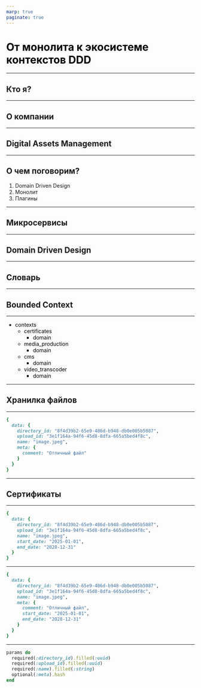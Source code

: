 ```yaml
---
marp: true
paginate: true
---
```


# От монолита к экосистеме контекстов DDD

<style>
  img {
    display: block;
    max-height: 100%;
    max-width: 80%;
  }

  h1, p, ul li { color: black; }
  pre { border: 0px; background: white; }

  footer { color: #bbb }
  footer a { color: #bbb }
</style>

<!-- _paginate: skip -->

---

## Кто я?

---

## О компании

---

## Digital Assets Management

---

## О чем поговорим?

1. Domain Driven Design
2. Монолит
3. Плагины

---

## Микросервисы

---

## Domain Driven Design

---

## Словарь

---

## Bounded Context

---

- contexts
  - certificates
    - domain
  - media_production
    - domain
  - cms
    - domain
  - video_transcoder
    - domain

---

## Хранилка файлов

---

```ruby
{
  data: {
    directory_id: "8f4d39b2-65e9-486d-b948-db0e005b5087",
    upload_id: "3e1f164a-94f6-45d8-8dfa-665a5bed4f8c",
    name: "image.jpeg",
    meta: {
      comment: "Отличный файл"
    }
  }
}
```

---

## Сертификаты

---

```ruby
{
  data: {
    directory_id: "8f4d39b2-65e9-486d-b948-db0e005b5087",
    upload_id: "3e1f164a-94f6-45d8-8dfa-665a5bed4f8c",
    name: "image.jpeg",
    start_date: "2025-01-01",
    end_date: "2028-12-31"
  }
}
```

--- 

```ruby
{
  data: {
    directory_id: "8f4d39b2-65e9-486d-b948-db0e005b5087",
    upload_id: "3e1f164a-94f6-45d8-8dfa-665a5bed4f8c",
    name: "image.jpeg",
    meta: {
      comment: "Отличный файл",
      start_date: "2025-01-01",
      end_date: "2028-12-31"
    }
  }
}
```

---

```ruby
params do
  required(:directory_id).filled(:uuid)
  required(:upload_id).filled(:uuid)
  required(:name).filled(:string)
  optional(:meta).hash
end
```

